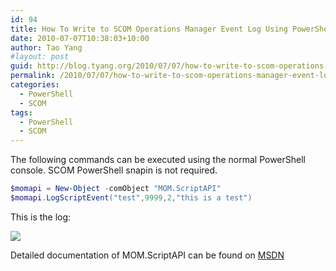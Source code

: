 ```yaml
---
id: 94
title: How To Write to SCOM Operations Manager Event Log Using PowerShell and MOM.ScriptAPI
date: 2010-07-07T10:38:03+10:00
author: Tao Yang
#layout: post
guid: http://blog.tyang.org/2010/07/07/how-to-write-to-scom-operations-manager-event-log-using-powershell-and-mom-scriptapi/
permalink: /2010/07/07/how-to-write-to-scom-operations-manager-event-log-using-powershell-and-mom-scriptapi/
categories:
  - PowerShell
  - SCOM
tags:
  - PowerShell
  - SCOM
---
```

The following commands can be executed using the normal PowerShell console. SCOM PowerShell snapin is not required.

```powershell
$momapi = New-Object -comObject "MOM.ScriptAPI"
$momapi.LogScriptEvent("test",9999,2,"this is a test")
```

This is the log:

![](http://blog.tyang.org/wp-content/uploads/2010/07/image5.png)

Detailed documentation of MOM.ScriptAPI can be found on [MSDN](http://msdn.microsoft.com/en-us/library/bb437621.aspx)